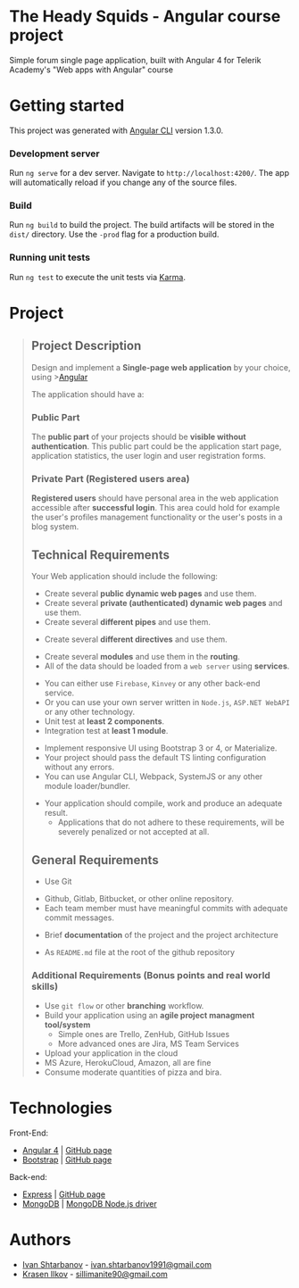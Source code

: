 # The Heady Squids - Angular course project

Simple forum single page application, built with Angular 4 for Telerik Academy's "Web apps with Angular" course

# Getting started

This project was generated with [Angular CLI](https://github.com/angular/angular-cli) version 1.3.0.

### Development server

Run `ng serve` for a dev server. Navigate to `http://localhost:4200/`. The app will automatically reload if you change any of the source files.

### Build

Run `ng build` to build the project. The build artifacts will be stored in the `dist/` directory. Use the `-prod` flag for a production build.

### Running unit tests

Run `ng test` to execute the unit tests via [Karma](https://karma-runner.github.io).

# Project
>
>## Project Description
>
>Design and implement a **Single-page web application** by your choice, using >[Angular](https://angular.io/)
>
>The application should have a:
>
>### Public Part
>
>The **public part** of your projects should be **visible without authentication**. This public part could be the application start page, application statistics, the user login and user registration forms.
>
>### Private Part (Registered users area)
>
>**Registered users** should have personal area in the web application accessible after **successful login**. This area could hold for example the user's profiles management functionality or the user's posts in a blog system.
>
>## Technical Requirements
>
>Your Web application should include the following:
>
>+ Create several **public dynamic web pages** and use them.
>+ Create several **private (authenticated) dynamic web pages** and use them.
>+ Create several **different pipes** and use them.
>- Create several **different directives** and use them.
>+ Create several **modules** and use them in the **routing**.
>+ All of the data should be loaded from a `web server` using **services**.
>  - You can either use `Firebase`, `Kinvey` or any other back-end service.
>  - Or you can use your own server written in `Node.js`, `ASP.NET WebAPI` or any other technology.
>- Unit test at **least 2 components**.
>- Integration test at **least 1 module**.
>+ Implement responsive UI using Bootstrap 3 or 4, or Materialize.
>+ Your project should pass the default TS linting configuration without any errors.
>+ You can use Angular CLI, Webpack, SystemJS or any other module loader/bundler.
>- Your application should compile, work and produce an adequate result.
>    - Applications that do not adhere to these requirements, will be severely penalized or not accepted at all.
>
>##  General Requirements
>
>+ Use Git
>  - Github, Gitlab, Bitbucket, or other online repository.
>  - Each team member must have meaningful commits with adequate commit messages.
>+ Brief **documentation** of the project and the project architecture
>  - As `README.md` file at the root of the github repository
>
>### Additional Requirements (Bonus points and real world skills)
>
>- Use `git flow` or other **branching** workflow.
>- Build your application using an **agile project managment tool/system**
>    - Simple ones are Trello, ZenHub, GitHub Issues
>    - More advanced ones are Jira, MS Team Services
>- Upload your application in the cloud
>  - MS Azure, HerokuCloud, Amazon, all are fine
>- Consume moderate quantities of pizza and bira.


# Technologies
Front-End:
* [Angular 4](https://angular.io/) | [GitHub page](https://github.com/angular/angular)
* [Bootstrap](https://getbootstrap.com/) | [GitHub page](https://github.com/twbs/bootstrap)

Back-end:
* [Express](https://expressjs.com/) | [GitHub page](https://github.com/expressjs/express/)
* [MongoDB](https://www.mongodb.com/) | [MongoDB Node.js driver](https://mongodb.github.io/node-mongodb-native/)

# Authors
* [Ivan Shtarbanov](https://github.com/IvanS1991) - ivan.shtarbanov1991@gmail.com
* [Krasen Ilkov](https://github.com/CosmicEon) - sillimanite90@gmail.com